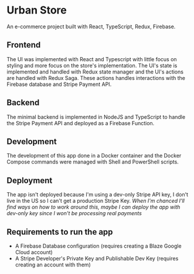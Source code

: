 # Urban Store

An e-commerce project built with React, TypeScript, Redux, Firebase.

## Frontend

The UI was implemented with React and Typescript with little focus on styling and more focus on the store's implementation. The UI's state is implemented and handled with Redux state manager and the UI's actions are handled with Redux Saga.
These actions handles interactions with the Firebase database and Stripe Payment API.

## Backend

The minimal backend is implemented in NodeJS and TypeScript to handle the Stripe Payment API and deployed as a Firebase Function.

## Development

The development of this app done in a Docker container and the Docker Compose commands were managed with Shell and PowerShell scripts.

## Deployment

The app isn't deployed because I'm using a dev-only Stripe API key, I don't live in the US so I can't get a production Stripe Key. _When I'm chanced I'll find ways on how to work around this, maybe I can deploy the app with dev-only key since I won't be processing real payments_

## Requirements to run the app

- A Firebase Database configuration (requires creating a Blaze Google Cloud account)
- A Stripe Developer's Private Key and Publishable Dev Key (requires creating an account with them)
